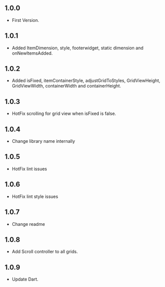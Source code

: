 ## 1.0.0

* First Version.

## 1.0.1

* Added ItemDimension, style, footerwidget, static dimension and onNewItemsAdded.

## 1.0.2

* Added isFixed, itemContainerStyle, adjustGridToStyles, GridViewHeight, GridViewWidth, containerWidth and containerHeight.

## 1.0.3

* HotFix scrolling for grid view when isFixed is false.

## 1.0.4

* Change library name internally

## 1.0.5

* HotFix lint issues

## 1.0.6

* HotFix lint style issues

## 1.0.7 

* Change readme
## 1.0.8 

* Add Scroll controller to all grids.

## 1.0.9

* Update Dart.
